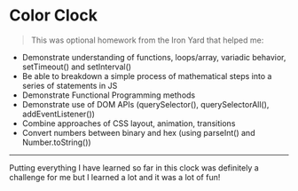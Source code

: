 # Color Clock

> This was optional homework from the Iron Yard that helped me:

* Demonstrate understanding of functions, loops/array, variadic behavior, setTimeout() and setInterval()
* Be able to breakdown a simple process of mathematical steps into a series of statements in JS
* Demonstrate Functional Programming methods
* Demonstrate use of DOM APIs (querySelector(), querySelectorAll(), addEventListener())
* Combine approaches of CSS layout, animation, transitions
* Convert numbers between binary and hex (using parseInt() and Number.toString())

***

Putting everything I have learned so far in this clock was definitely a challenge for me but I learned a lot and it was a lot of fun! 
